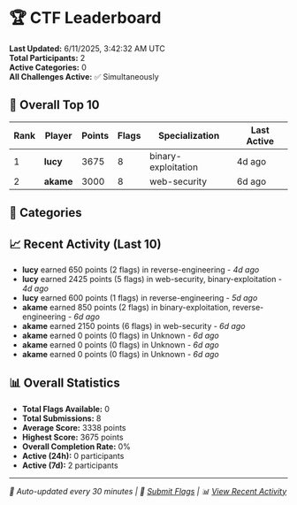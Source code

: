 # 🏆 CTF Leaderboard

**Last Updated:** 6/11/2025, 3:42:32 AM UTC  
**Total Participants:** 2  
**Active Categories:** 0  
**All Challenges Active:** ✅ Simultaneously  

## 🥇 Overall Top 10

| Rank | Player | Points | Flags | Specialization | Last Active |
|------|--------|--------|-------|---------------|-------------|
| 1 | **lucy** | 3675 | 8 | binary-exploitation | 4d ago |
| 2 | **akame** | 3000 | 8 | web-security | 6d ago |

## 🎯 Categories



## 📈 Recent Activity (Last 10)

- **lucy** earned 650 points (2 flags) in reverse-engineering - *4d ago*
- **lucy** earned 2425 points (5 flags) in web-security, binary-exploitation - *4d ago*
- **lucy** earned 600 points (1 flags) in reverse-engineering - *5d ago*
- **akame** earned 850 points (2 flags) in binary-exploitation, reverse-engineering - *6d ago*
- **akame** earned 2150 points (6 flags) in web-security - *6d ago*
- **akame** earned 0 points (0 flags) in Unknown - *6d ago*
- **akame** earned 0 points (0 flags) in Unknown - *6d ago*
- **akame** earned 0 points (0 flags) in Unknown - *6d ago*

## 📊 Overall Statistics

- **Total Flags Available:** 0
- **Total Submissions:** 8
- **Average Score:** 3338 points
- **Highest Score:** 3675 points
- **Overall Completion Rate:** 0%
- **Active (24h):** 0 participants
- **Active (7d):** 2 participants

---
*🤖 Auto-updated every 30 minutes | 🚩 [Submit Flags](https://flags.mycyberplayground.xyz) | 📊 [View Recent Activity](recent-activity.md)*